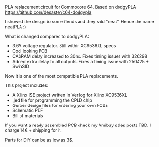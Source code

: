 PLA replacement circuit for Commodore 64.
Based on dodgyPLA https://github.com/desaster/c64-dodgypla

I showed the design to some fiends and they said "neat". Hence the name neatPLA :)

What is changed compared to dodgyPLA:
- 3.6V voltage regulator. Still within XC9536XL specs
- Cool looking PCB
- CASRAM delay increased to 30ns. Fixes timing issues with 326298
- Added extra delay to all outputs. Fixes a timing issue with 250425 + SwinSID

Now it is one of the most compatible PLA replacements.

This project includes:
* A Xilinx ISE project written in Verilog for Xilinx XC9536XL
* .jed file for programming the CPLD chip
* Gerber design files for ordering your own PCBs
* Schematic PDF
* Bill of materials

If you want a ready assembled PCB check my Amibay sales posts TBD.
I charge 14€ + shipping for it.

Parts for DIY can be as low as 3$.
